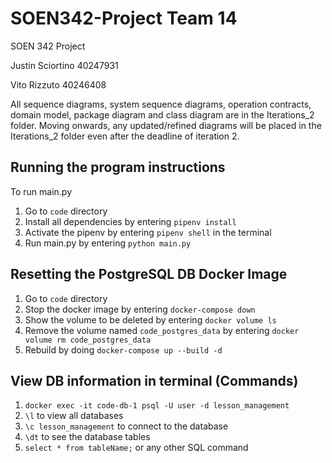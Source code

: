 # SOEN342-Project Team 14
SOEN 342 Project

Justin Sciortino 40247931

Vito Rizzuto 40246408

All sequence diagrams, system sequence diagrams, operation contracts, domain model, package diagram and class diagram are in the Iterations_2 folder. Moving onwards, any updated/refined diagrams will be placed in the Iterations_2 folder even after the deadline of iteration 2. 

## Running the program instructions
To run main.py

1. Go to ```code``` directory
2. Install all dependencies by entering ```pipenv install```
3. Activate the pipenv by entering ```pipenv shell``` in the terminal
4. Run main.py by entering ```python main.py```

## Resetting the PostgreSQL DB Docker Image

1. Go to ```code``` directory
2. Stop the docker image by entering ```docker-compose down```
3. Show the volume to be deleted by entering ```docker volume ls```
4. Remove the volume named ```code_postgres_data``` by entering ```docker volume rm code_postgres_data```
5. Rebuild by doing ```docker-compose up --build -d```

## View DB information in terminal (Commands)
1. ```docker exec -it code-db-1 psql -U user -d lesson_management```
2. ```\l``` to view all databases
3. ```\c lesson_management``` to connect to the database
4. ```\dt``` to see the database tables
5. ```select * from tableName;``` or any other SQL command

